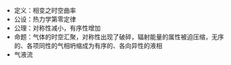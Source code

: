 - 定义：相变之时空曲率
- 公设：热力学第零定律
- 公理：对称性减小，有序性增加
- 命题：气体的时空汇聚，对称性出现了破碎，辐射能量的属性被迫压缩，无序的、各项同性的气相坍缩成为有序的、各向异性的液相
- 气液流